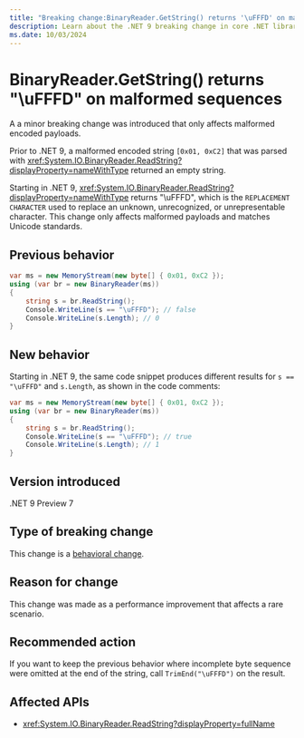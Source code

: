 ```yaml
---
title: "Breaking change:BinaryReader.GetString() returns '\uFFFD' on malformed sequences"
description: Learn about the .NET 9 breaking change in core .NET libraries where BinaryReader.GetString() returns "\uFFFD" on malformed encoded string sequences.
ms.date: 10/03/2024
---
```

# BinaryReader.GetString() returns "\uFFFD" on malformed sequences

A a minor breaking change was introduced that only affects malformed encoded payloads.

Prior to .NET 9, a malformed encoded string `[0x01, 0xC2]` that was parsed with <xref:System.IO.BinaryReader.ReadString?displayProperty=nameWithType> returned an empty string.

Starting in .NET 9, <xref:System.IO.BinaryReader.ReadString?displayProperty=nameWithType> returns "\uFFFD", which is the `REPLACEMENT CHARACTER` used to replace an unknown, unrecognized, or unrepresentable character. This change only affects malformed payloads and matches Unicode standards.

## Previous behavior

```csharp
var ms = new MemoryStream(new byte[] { 0x01, 0xC2 });
using (var br = new BinaryReader(ms))
{
    string s = br.ReadString();
    Console.WriteLine(s == "\uFFFD"); // false
    Console.WriteLine(s.Length); // 0
}
```

## New behavior

Starting in .NET 9, the same code snippet produces different results for `s == "\uFFFD"` and `s.Length`, as shown in the code comments:

```csharp
var ms = new MemoryStream(new byte[] { 0x01, 0xC2 });
using (var br = new BinaryReader(ms))
{
    string s = br.ReadString();
    Console.WriteLine(s == "\uFFFD"); // true
    Console.WriteLine(s.Length); // 1
}
```

## Version introduced

.NET 9 Preview 7

## Type of breaking change

This change is a [behavioral change](../../categories.md#behavioral-change).

## Reason for change

This change was made as a performance improvement that affects a rare scenario.

## Recommended action

If you want to keep the previous behavior where incomplete byte sequence were omitted at the end of the string, call `TrimEnd("\uFFFD")` on the result.

## Affected APIs

- <xref:System.IO.BinaryReader.ReadString?displayProperty=fullName>
